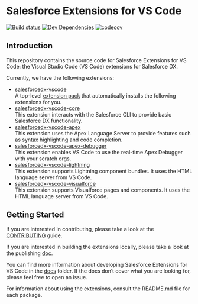 # Salesforce Extensions for VS Code 

[![Build status](https://ci.appveyor.com/api/projects/status/ek3pftmawcabebac/branch/develop?svg=true)](https://ci.appveyor.com/project/forcedotcom/salesforcedx-vscode/branch/develop)
[![Dev Dependencies](https://david-dm.org/forcedotcom/salesforcedx-vscode/dev-status.svg)](docs/dependencies.md)
[![codecov](https://codecov.io/gh/forcedotcom/salesforcedx-vscode/branch/develop/graph/badge.svg)](https://codecov.io/gh/forcedotcom/salesforcedx-vscode)

## Introduction

This repository contains the source code for Salesforce Extensions for VS Code: the Visual Studio Code (VS Code) extensions for Salesforce DX.

Currently, we have the following extensions:

* [salesforcedx-vscode](https://marketplace.visualstudio.com/items?itemName=salesforce.salesforcedx-vscode)  
   A top-level [extension pack](https://code.visualstudio.com/docs/extensionAPI/extension-manifest#_extension-packs) that automatically installs the following extensions for you.  
* [salesforcedx-vscode-core](https://marketplace.visualstudio.com/items?itemName=salesforce.salesforcedx-vscode-core)  
   This extension interacts with the Salesforce CLI to provide basic Salesforce DX functionality.
* [salesforcedx-vscode-apex](https://marketplace.visualstudio.com/items?itemName=salesforce.salesforcedx-vscode-apex)  
   This extension uses the Apex Language Server to provide features such as syntax highlighting and code completion.
* [salesforcedx-vscode-apex-debugger](https://marketplace.visualstudio.com/items?itemName=salesforce.salesforcedx-vscode-apex-debugger)  
   This extension enables VS Code to use the real-time Apex Debugger with your scratch orgs.
* [salesforcedx-vscode-lightning](https://marketplace.visualstudio.com/items?itemName=salesforce.salesforcedx-vscode-lightning)  
   This extension supports Lightning component bundles. It uses the HTML language server from VS Code.
* [salesforcedx-vscode-visualforce](https://marketplace.visualstudio.com/items?itemName=salesforce.salesforcedx-vscode-visualforce)  
   This extension supports Visualforce pages and components. It uses the HTML language server from VS Code. 

## Getting Started

If you are interested in contributing, please take a look at the [CONTRIBUTING](CONTRIBUTING.md) guide.

If you are interested in building the extensions locally, please take a look at the publishing [doc](docs/publishing.md).

You can find more information about developing Salesforce Extensions for VS Code in the [docs](docs) folder. If the docs don’t cover what you are looking for, please feel free to open an issue. 

For information about using the extensions, consult the README.md file for each package.
